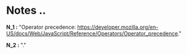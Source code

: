 # Notes ..

**N_1 :** "Operator precedence: https://developer.mozilla.org/en-US/docs/Web/JavaScript/Reference/Operators/Operator_precedence."

**N_2 :** "."
